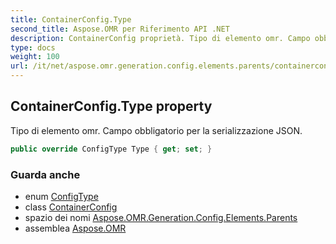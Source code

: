 ```yaml
---
title: ContainerConfig.Type
second_title: Aspose.OMR per Riferimento API .NET
description: ContainerConfig proprietà. Tipo di elemento omr. Campo obbligatorio per la serializzazione JSON.
type: docs
weight: 100
url: /it/net/aspose.omr.generation.config.elements.parents/containerconfig/type/
---
```

## ContainerConfig.Type property

Tipo di elemento omr. Campo obbligatorio per la serializzazione JSON.

```csharp
public override ConfigType Type { get; set; }
```

### Guarda anche

* enum [ConfigType](../../../aspose.omr.generation.config.enums/configtype/)
* class [ContainerConfig](../)
* spazio dei nomi [Aspose.OMR.Generation.Config.Elements.Parents](../../containerconfig/)
* assemblea [Aspose.OMR](../../../)



